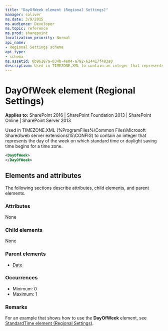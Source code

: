 ```yaml
---
title: "DayOfWeek element (Regional Settings)"
manager: soliver
ms.date: 3/9/2015
ms.audience: Developer
ms.topic: reference
ms.prod: sharepoint
localization_priority: Normal
api_name:
- Regional Settings schema
api_type:
- schema
ms.assetid: 0b96187a-034b-4e04-a792-624417f483a0
description: Used in TIMEZONE.XML to contain an integer that represents the day of the week on which standard time or daylight saving time begins for a time zone.
---
```


# DayOfWeek element (Regional Settings)

**Applies to:** SharePoint 2016 | SharePoint Foundation 2013 | SharePoint Online | SharePoint Server 2013
  
Used in TIMEZONE.XML (%ProgramFiles%\Common Files\Microsoft Shared\web server extensions\15\CONFIG) to contain an integer that represents the day of the week on which standard time or daylight saving time begins for a time zone.
  
```XML
<DayOfWeek>
</DayOfWeek>
```

## Elements and attributes

The following sections describe attributes, child elements, and parent elements.

### Attributes

None
   
### Child elements

None
   
### Parent elements

- [Date](date-element-regional-settings.md)
   
### Occurrences

- Minimum: 0
- Maximum: 1  
   

### Remarks

For an example that shows how to use the **DayOfWeek** element, see [StandardTime element (Regional Settings)](standardtime-element-regional-settings.md). 


  


